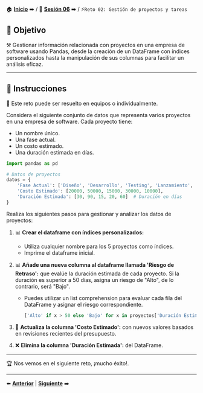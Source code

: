 
🏠 [**Inicio**](../../Readme.md) ➡️ / 📖 [**Sesión 06**](../Readme.md) ➡️ / ⚡`Reto 02: Gestión de proyectos y tareas`

## 🎯 Objetivo

⚒️ Gestionar información relacionada con proyectos en una empresa de software usando Pandas, desde la creación de un DataFrame con índices personalizados hasta la manipulación de sus columnas para facilitar un análisis eficaz.

---

## 📝 Instrucciones

👥 Este reto puede ser resuelto en equipos o individualmente.

Considera el siguiente conjunto de datos que representa varios proyectos en una empresa de software. 
Cada proyecto tiene:
   - Un nombre único.
   - Una fase actual.
   - Un costo estimado.
   - Una duración estimada en días.

<!-- Codigo Python -->
```python
import pandas as pd

# Datos de proyectos
datos = {
    'Fase Actual': ['Diseño', 'Desarrollo', 'Testing', 'Lanzamiento', 'Mantenimiento'],
    'Costo Estimado': [20000, 50000, 15000, 30000, 10000],
    'Duración Estimada': [30, 90, 15, 20, 60]  # Duración en días
}
```

Realiza los siguientes pasos para gestionar y analizar los datos de proyectos:

1. 📊 **Crear el dataframe con índices personalizados:**
    - Utiliza cualquier nombre para los 5 proyectos como índices.
    - Imprime el dataframe inicial.

2. 📊 **Añade una nueva columna al dataframe llamada 'Riesgo de Retraso':** que evalúe la duración estimada de cada proyecto. Si la duración es superior a 50 días, asigna un riesgo de "Alto", de lo contrario, será "Bajo".

    - Puedes utilizar un list comprehension para evaluar cada fila del DataFrame y asignar el riesgo correspondiente.

        ```python
        ['Alto' if x > 50 else 'Bajo' for x in proyectos['Duración Estimada']]
        ```

3. 🔄 **Actualiza la columna 'Costo Estimado':** con nuevos valores basados en revisiones recientes del presupuesto.

4. ❌ **Elimina la columna 'Duración Estimada':** del DataFrame.

---

🏆 Nos vemos en el siguiente reto, ¡mucho éxito!.

---

⬅️ [**Anterior**](../Readme.md) | [**Siguiente**](../Ejemplo-05/Readme.md) ➡️
